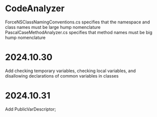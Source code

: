 # CodeAnalyzer
ForceNSClassNamingConventions.cs specifies that the namespace and class names must be large hump nomenclature
PascalCaseMethodAnalyzer.cs specifies that method names must be big hump nomenclature

# 2024.10.30
Add checking temporary variables, checking local variables, and disallowing declarations of common variables in classes

# 2024.10.31
Add PublicVarDescriptor;